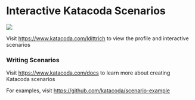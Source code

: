 # Interactive Katacoda Scenarios

[![](http://shields.katacoda.com/katacoda/ldittrich/count.svg)](https://www.katacoda.com/ldittrich "Get your profile on Katacoda.com")

Visit https://www.katacoda.com/ldittrich to view the profile and interactive scenarios

### Writing Scenarios
Visit https://www.katacoda.com/docs to learn more about creating Katacoda scenarios

For examples, visit https://github.com/katacoda/scenario-example
